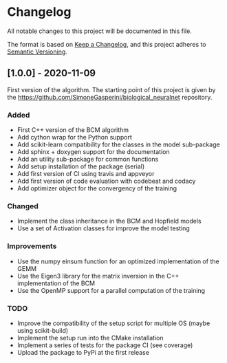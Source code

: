 # Changelog

All notable changes to this project will be documented in this file.

The format is based on [Keep a Changelog](https://keepachangelog.com/en/1.0.0/), and this project adheres to [Semantic Versioning](https://semver.org/spec/v2.0.0.html).

## [1.0.0] - 2020-11-09

First version of the algorithm.
The starting point of this project is given by the https://github.com/SimoneGasperini/biological_neuralnet repository.

### Added

- First C++ version of the BCM algorithm
- Add cython wrap for the Python support
- Add scikit-learn compatibility for the classes in the model sub-package
- Add sphinx + doxygen support for the documentation
- Add an utility sub-package for common functions
- Add setup installation of the package (serial)
- Add first version of CI using travis and appveyor
- Add first version of code evaluation with codebeat and codacy
- Add optimizer object for the convergency of the training

### Changed

- Implement the class inheritance in the BCM and Hopfield models
- Use a set of Activation classes for improve the model testing

### Improvements

- Use the numpy einsum function for an optimized implementation of the GEMM
- Use the Eigen3 library for the matrix inversion in the C++ implementation of the BCM
- Use the OpenMP support for a parallel computation of the training

### TODO

- Improve the compatibility of the setup script for multiple OS (maybe using scikit-build)
- Implement the setup run into the CMake installation
- Implement a series of tests for the package CI (see coverage)
- Upload the package to PyPi at the first release
